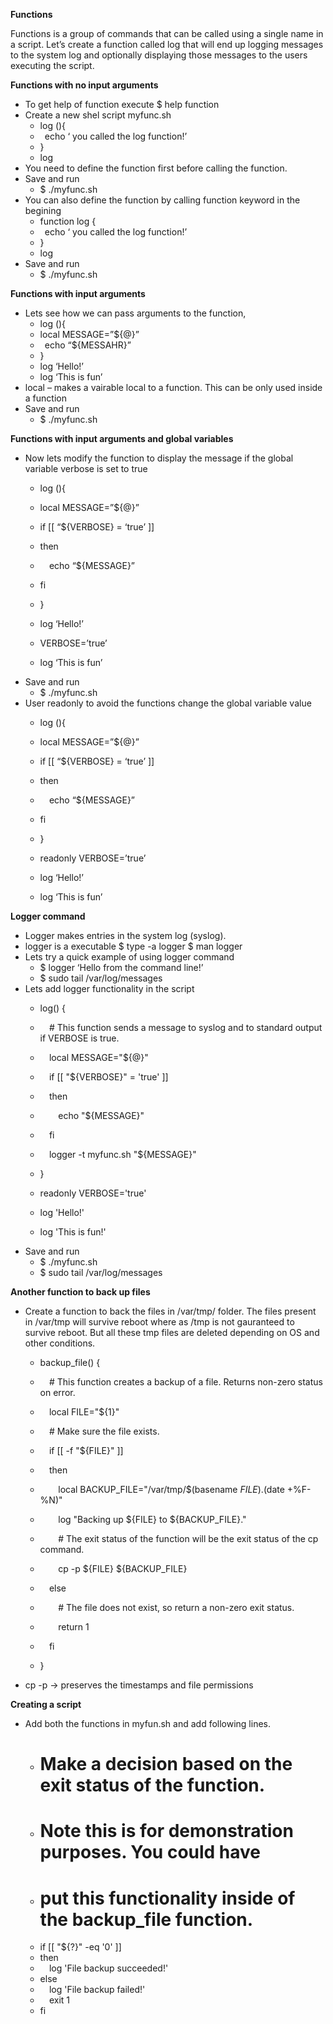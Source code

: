 ﻿**Functions**

Functions is a group of commands that can be called using a single name in a script. Let’s create a function called log that will end up logging messages to the system log and optionally displaying those messages to the users executing the script.

**Functions with no input arguments**

- To get help of function execute $ help function
- Create a new shel script myfunc.sh
  - log (){
  - ` `echo ‘ you called the log function!’
  - }
  - log
- You need to define the function first before calling the function.
- Save and run
  - $ ./myfunc.sh
- You can also define the function by calling function keyword in the begining
  - function log {
  - ` `echo ‘ you called the log function!’
  - }
  - log
- Save and run
  - $ ./myfunc.sh

**Functions with input arguments**

- Lets see how we can pass arguments to the function,
  - log (){
  - local MESSAGE=”${@}”
  - ` `echo “${MESSAHR}”
  - }
  - log ‘Hello!’
  - log ‘This is fun’
- local – makes a vairable local to a function. This can be only used inside a function
- Save and run
  - $ ./myfunc.sh

**Functions with input arguments and global variables**

- Now lets modify the function to display the message if the global variable verbose is set to true
  - log (){
  - local MESSAGE=”${@}”
  - if [[ “${VERBOSE} = ‘true’ ]]
  - then
  - `  `echo “${MESSAGE}”
  - fi
  - }

  - log ‘Hello!’
  - VERBOSE=’true’
  - log ‘This is fun’
- Save and run
  - $ ./myfunc.sh
- User readonly to avoid the functions change the global variable value
  - log (){
  - local MESSAGE=”${@}”
  - if [[ “${VERBOSE} = ‘true’ ]]
  - then
  - `  `echo “${MESSAGE}”
  - fi
  - }

  - readonly VERBOSE=’true’
  - log ‘Hello!’
  - log ‘This is fun’

**Logger command**

- Logger makes entries in the system log (syslog).
- logger is a executable $ type -a logger $ man logger
- Lets try a quick example of using logger command
  - $ logger ‘Hello from the command line!’
  - $ sudo tail /var/log/messages
- Lets add logger functionality in the script
  - log() {
  - `  `# This function sends a message to syslog and to standard output if VERBOSE is true.

  - `  `local MESSAGE="${@}"
  - `  `if [[ "${VERBOSE}" = 'true' ]]
  - `  `then
  - `    `echo "${MESSAGE}"
  - `  `fi
  - `  `logger -t myfunc.sh "${MESSAGE}"
  - }

  - readonly VERBOSE='true'
  - log 'Hello!'
  - log 'This is fun!'
- Save and run
  - $ ./myfunc.sh
  - $ sudo tail /var/log/messages


**Another function to back up files**

- Create a function to back the files in /var/tmp/ folder. The files present in /var/tmp will survive reboot where as /tmp is not gauranteed to survive reboot. But all these tmp files are deleted depending on OS and other conditions.
  - backup\_file() {
  - `  `# This function creates a backup of a file.  Returns non-zero status on error.

  - `  `local FILE="${1}"

  - `  `# Make sure the file exists.
  - `  `if [[ -f "${FILE}" ]]
  - `  `then
  - `    `local BACKUP\_FILE="/var/tmp/$(basename ${FILE}).$(date +%F-%N)"
  - `    `log "Backing up ${FILE} to ${BACKUP\_FILE}."

  - `    `# The exit status of the function will be the exit status of the cp command.
  - `    `cp -p ${FILE} ${BACKUP\_FILE}
  - `  `else
  - `    `# The file does not exist, so return a non-zero exit status.
  - `    `return 1
  - `  `fi
  - }
- cp -p -> preserves the timestamps and file permissions


**Creating a script**

- Add both the functions in myfun.sh and add following lines.
  - # Make a decision based on the exit status of the function.
  - # Note this is for demonstration purposes.  You could have
  - # put this functionality inside of the backup\_file function.
  - if [[ "${?}" -eq '0' ]]
  - then
  - `  `log 'File backup succeeded!'
  - else
  - `  `log 'File backup failed!'
  - `  `exit 1
  - fi
